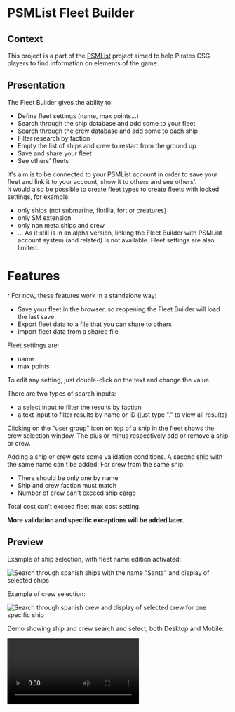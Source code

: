 # PSMList Fleet Builder

## Context

This project is a part of the [PSMList](https://www.psmlist.com/public/) project aimed to help Pirates CSG players to find information on elements of the game.

## Presentation

The Fleet Builder gives the ability to:
 * Define fleet settings (name, max points...)
 * Search through the ship database and add some to your fleet
 * Search through the crew database and add some to each ship
 * Filter research by faction
 * Empty the list of ships and crew to restart from the ground up
 * Save and share your fleet
 * See others' fleets

It's aim is to be connected to your PSMList account in order to save your fleet and link it to your account, show it to others and see others'.<br />
It would also be possible to create fleet types to create fleets with locked settings, for example:
 * only ships (not submarine, flotilla, fort or creatures)
 * only SM extension
 * only non meta ships and crew
 * ...
As it still is in an alpha version, linking the Fleet Builder with PSMList account system (and related) is not available. Fleet settings are also limited.

# Features
r
For now, these features work in a standalone way:
 * Save your fleet in the browser, so reopening the Fleet Builder will load the last save
 * Export fleet data to a file that you can share to others 
 * Import fleet data from a shared file

Fleet settings are:
 * name
 * max points

To edit any setting, just double-click on the text and change the value.

There are two types of search inputs:
 * a select input to filter the results by faction
 * a text input to filter results by name or ID (just type "." to view all results)

Clicking on the "user group" icon on top of a ship in the fleet shows the crew selection window.
The plus or minus respectively add or remove a ship or crew.

Adding a ship or crew gets some validation conditions.
A second ship with the same name can't be added.
For crew from the same ship:
 * There should be only one by name
 * Ship and crew faction must match
 * Number of crew can't exceed ship cargo

Total cost can't exceed fleet max cost setting.

**More validation and specific exceptions will be added later.**

## Preview

Example of ship selection, with fleet name edition activated:

![Search through spanish ships with the name "Santa" and display of selected ships](https://cdn.discordapp.com/attachments/848668885972287522/1036403360926007357/unknown.png)

Example of crew selection:

![Search through spanish crew and display of selected crew for one specific ship](https://cdn.discordapp.com/attachments/848668885972287522/1036403360535953499/unknown.png)

Demo showing ship and crew search and select, both Desktop and Mobile:

<video controls="" allowfullscreen="" width="" height="">
  <source type="video/mp4" src="https://cdn.discordapp.com/attachments/848668885972287522/1035226202610348052/2022-10-27_18-15-54.mp4">
</video>
